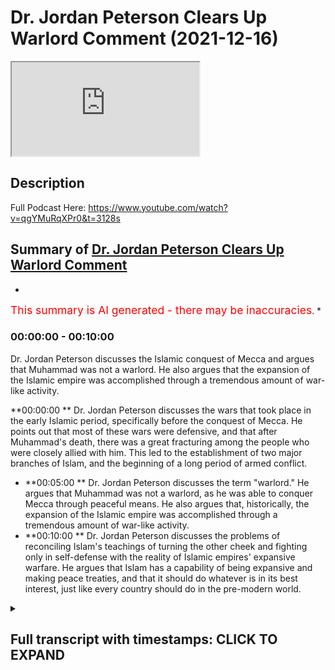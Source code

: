 # Dr. Jordan Peterson Clears Up Warlord Comment (2021-12-16)

<iframe loading='lazy' allow='autoplay' src='https://www.youtube.com/embed/v0qZCupZ2SU'></iframe>



## Description

Full Podcast Here: https://www.youtube.com/watch?v=qgYMuRqXPr0&t=3128s

## Summary of [Dr. Jordan Peterson Clears Up Warlord Comment](https://www.youtube.com/watch?v=v0qZCupZ2SU)


*

<span style="color:red; font-size:125%">This summary is AI generated - there may be inaccuracies</span>. [](/)*

### <a onclick="modifyYTiframeseektime(0)">00:00:00</a> - <a onclick="modifyYTiframeseektime(600)">00:10:00</a>


 Dr. Jordan Peterson discusses the Islamic conquest of Mecca and argues that Muhammad was not a warlord. He also argues that the expansion of the Islamic empire was accomplished through a tremendous amount of war-like activity.

**<a onclick="modifyYTiframeseektime(0)">00:00:00</a>
** Dr. Jordan Peterson discusses the wars that took place in the early Islamic period, specifically before the conquest of Mecca. He points out that most of these wars were defensive, and that after Muhammad's death, there was a great fracturing among the people who were closely allied with him. This led to the establishment of two major branches of Islam, and the beginning of a long period of armed conflict.
* **<a onclick="modifyYTiframeseektime(300)">00:05:00</a>
**  Dr. Jordan Peterson discusses the term "warlord." He argues that Muhammad was not a warlord, as he was able to conquer Mecca through peaceful means. He also argues that, historically, the expansion of the Islamic empire was accomplished through a tremendous amount of war-like activity.
* **<a onclick="modifyYTiframeseektime(600)">00:10:00</a>
** Dr. Jordan Peterson discusses the problems of reconciling Islam's teachings of turning the other cheek and fighting only in self-defense with the reality of Islamic empires' expansive warfare. He argues that Islam has a capability of being expansive and making peace treaties, and that it should do whatever is in its best interest, just like every country should do in the pre-modern world.

<details><summary><h2>Full transcript with timestamps: CLICK TO EXPAND</h2></summary>

<a onclick="modifyYTiframeseektime('0')">0:00:00 uh there was a time of persecution and</a>
<a onclick="modifyYTiframeseektime('2')">0:00:02 then after that</a>
<a onclick="modifyYTiframeseektime('3')">0:00:03 um</a>
<a onclick="modifyYTiframeseektime('4')">0:00:04 he went he went to different places he</a>
<a onclick="modifyYTiframeseektime('6')">0:00:06 went to tariff</a>
<a onclick="modifyYTiframeseektime('7')">0:00:07 which is a place outside of mecca he</a>
<a onclick="modifyYTiframeseektime('9')">0:00:09 went to el salvador two clans two tribes</a>
<a onclick="modifyYTiframeseektime('13')">0:00:13 and what it was is that he was he was</a>
<a onclick="modifyYTiframeseektime('15')">0:00:15 trying to get support for his project or</a>
<a onclick="modifyYTiframeseektime('18')">0:00:18 the monotheistic project because he was</a>
<a onclick="modifyYTiframeseektime('20')">0:00:20 being boycotted et cetera he eventually</a>
<a onclick="modifyYTiframeseektime('22')">0:00:22 got it from us</a>
<a onclick="modifyYTiframeseektime('24')">0:00:24 these two tribes because they actually</a>
<a onclick="modifyYTiframeseektime('25')">0:00:25 believed in the religion of islam this</a>
<a onclick="modifyYTiframeseektime('27')">0:00:27 is documented like without a shadow of a</a>
<a onclick="modifyYTiframeseektime('29')">0:00:29 doubt this is what happened and then is</a>
<a onclick="modifyYTiframeseektime('31')">0:00:31 this in the medina is this the medina</a>
<a onclick="modifyYTiframeseektime('33')">0:00:33 period that you're speaking out so this</a>
<a onclick="modifyYTiframeseektime('34')">0:00:34 is actually technically the meccan</a>
<a onclick="modifyYTiframeseektime('36')">0:00:36 period</a>
<a onclick="modifyYTiframeseektime('37')">0:00:37 okay still the meccan period yeah so</a>
<a onclick="modifyYTiframeseektime('39')">0:00:39 right before medina literally was</a>
<a onclick="modifyYTiframeseektime('40')">0:00:40 established because medina is the it was</a>
<a onclick="modifyYTiframeseektime('42')">0:00:42 it was so called after the prophet</a>
<a onclick="modifyYTiframeseektime('44')">0:00:44 because medina just literally means the</a>
<a onclick="modifyYTiframeseektime('46')">0:00:46 city in arabic it was called the</a>
<a onclick="modifyYTiframeseektime('48')">0:00:48 ethereum before and then they changed it</a>
<a onclick="modifyYTiframeseektime('49')">0:00:49 into madina to nebi like the city of the</a>
<a onclick="modifyYTiframeseektime('51')">0:00:51 prophet and so that's why it was kind of</a>
<a onclick="modifyYTiframeseektime('53')">0:00:53 called medina after that</a>
<a onclick="modifyYTiframeseektime('55')">0:00:55 in that time period so you've got 13</a>
<a onclick="modifyYTiframeseektime('57')">0:00:57 years of medina</a>
<a onclick="modifyYTiframeseektime('58')">0:00:58 the vast majority i'm not going to say</a>
<a onclick="modifyYTiframeseektime('60')">0:01:00 all about the vast majority of wars that</a>
<a onclick="modifyYTiframeseektime('62')">0:01:02 took place</a>
<a onclick="modifyYTiframeseektime('63')">0:01:03 and in fact all of the wars that took</a>
<a onclick="modifyYTiframeseektime('64')">0:01:04 place before the conquest of mecca were</a>
<a onclick="modifyYTiframeseektime('66')">0:01:06 defensive so the pagan arabs went to</a>
<a onclick="modifyYTiframeseektime('69')">0:01:09 medina and tried to siege it</a>
<a onclick="modifyYTiframeseektime('74')">0:01:14 and all of these are names of wars in</a>
<a onclick="modifyYTiframeseektime('76')">0:01:16 fact there was according to monschola</a>
<a onclick="modifyYTiframeseektime('78')">0:01:18 there were 19 such wars</a>
<a onclick="modifyYTiframeseektime('80')">0:01:20 in 10 years so that's almost an average</a>
<a onclick="modifyYTiframeseektime('83')">0:01:23 of two wars every year and for me i see</a>
<a onclick="modifyYTiframeseektime('86')">0:01:26 that actually as an evidence for prophet</a>
<a onclick="modifyYTiframeseektime('87')">0:01:27 because the prophet was actually</a>
<a onclick="modifyYTiframeseektime('88')">0:01:28 fighting in these wars he wasn't just</a>
<a onclick="modifyYTiframeseektime('90')">0:01:30 you know throwing people around telling</a>
<a onclick="modifyYTiframeseektime('91')">0:01:31 him to fight for him he was fighting in</a>
<a onclick="modifyYTiframeseektime('93')">0:01:33 them and there were defensive wars</a>
<a onclick="modifyYTiframeseektime('95')">0:01:35 um</a>
<a onclick="modifyYTiframeseektime('96')">0:01:36 so in that time period what happened was</a>
<a onclick="modifyYTiframeseektime('98')">0:01:38 i'll give you one okay so okay so let me</a>
<a onclick="modifyYTiframeseektime('100')">0:01:40 let me interject something there because</a>
<a onclick="modifyYTiframeseektime('102')">0:01:42 that's</a>
<a onclick="modifyYTiframeseektime('103')">0:01:43 that's that's very that's a very hard</a>
<a onclick="modifyYTiframeseektime('104')">0:01:44 thing for me to</a>
<a onclick="modifyYTiframeseektime('106')">0:01:46 to get straight in my mind yes now</a>
<a onclick="modifyYTiframeseektime('109')">0:01:49 um</a>
<a onclick="modifyYTiframeseektime('110')">0:01:50 i would say that and the division in</a>
<a onclick="modifyYTiframeseektime('113')">0:01:53 islam that occurred almost immediately</a>
<a onclick="modifyYTiframeseektime('115')">0:01:55 upon muhammad's death and which has not</a>
<a onclick="modifyYTiframeseektime('118')">0:01:58 been rectified to this day quite the</a>
<a onclick="modifyYTiframeseektime('120')">0:02:00 contrary that's also you know that's a</a>
<a onclick="modifyYTiframeseektime('122')">0:02:02 problem for everyone it's a problem for</a>
<a onclick="modifyYTiframeseektime('124')">0:02:04 muslims it's a problem for christians</a>
<a onclick="modifyYTiframeseektime('125')">0:02:05 it's a problem for everyone and it's a</a>
<a onclick="modifyYTiframeseektime('127')">0:02:07 problem that could really get out of</a>
<a onclick="modifyYTiframeseektime('128')">0:02:08 hand now it's not like i don't know that</a>
<a onclick="modifyYTiframeseektime('130')">0:02:10 the protestants and the catholics were</a>
<a onclick="modifyYTiframeseektime('131')">0:02:11 at each other's throats for you know</a>
<a onclick="modifyYTiframeseektime('133')">0:02:13 hundreds of years so</a>
<a onclick="modifyYTiframeseektime('134')">0:02:14 but that's that's not the issue at the</a>
<a onclick="modifyYTiframeseektime('137')">0:02:17 moment so</a>
<a onclick="modifyYTiframeseektime('139')">0:02:19 now in in islam there's a tremendous</a>
<a onclick="modifyYTiframeseektime('141')">0:02:21 emphasis on christ's doctrines as well</a>
<a onclick="modifyYTiframeseektime('144')">0:02:24 and there isn't any evidence that christ</a>
<a onclick="modifyYTiframeseektime('146')">0:02:26 himself took part in let's say wars</a>
<a onclick="modifyYTiframeseektime('150')">0:02:30 okay so</a>
<a onclick="modifyYTiframeseektime('151')">0:02:31 it's hard</a>
<a onclick="modifyYTiframeseektime('152')">0:02:32 and i mean</a>
<a onclick="modifyYTiframeseektime('153')">0:02:33 what do you mean okay well if you if you</a>
<a onclick="modifyYTiframeseektime('155')">0:02:35 analyze christ as an archetype</a>
<a onclick="modifyYTiframeseektime('157')">0:02:37 when he comes back in his second coming</a>
<a onclick="modifyYTiframeseektime('159')">0:02:39 he is going to dominate the world</a>
<a onclick="modifyYTiframeseektime('162')">0:02:42 and one can say well that's not the</a>
<a onclick="modifyYTiframeseektime('163')">0:02:43 historical christ but when we're when</a>
<a onclick="modifyYTiframeseektime('165')">0:02:45 we're looking at him in the way</a>
<a onclick="modifyYTiframeseektime('167')">0:02:47 look that's a reasonable that's a</a>
<a onclick="modifyYTiframeseektime('168')">0:02:48 reasonable objective</a>
<a onclick="modifyYTiframeseektime('170')">0:02:50 and i understand that a judge a judge</a>
<a onclick="modifyYTiframeseektime('172')">0:02:52 has a judge has that that martial</a>
<a onclick="modifyYTiframeseektime('175')">0:02:55 element and i don't think it's</a>
<a onclick="modifyYTiframeseektime('176')">0:02:56 reasonable to use the archetypal</a>
<a onclick="modifyYTiframeseektime('178')">0:02:58 representation as an argument against</a>
<a onclick="modifyYTiframeseektime('180')">0:03:00 the historical reality and look i'm not</a>
<a onclick="modifyYTiframeseektime('182')">0:03:02 saying to you that i know that what</a>
<a onclick="modifyYTiframeseektime('185')">0:03:05 muhammad did was wrong that isn't what</a>
<a onclick="modifyYTiframeseektime('187')">0:03:07 i'm saying i'm saying that i don't</a>
<a onclick="modifyYTiframeseektime('190')">0:03:10 understand</a>
<a onclick="modifyYTiframeseektime('191')">0:03:11 how</a>
<a onclick="modifyYTiframeseektime('192')">0:03:12 participation in those defense of wars</a>
<a onclick="modifyYTiframeseektime('195')">0:03:15 let's say but then that was also</a>
<a onclick="modifyYTiframeseektime('196')">0:03:16 followed by a tremendous explosion of</a>
<a onclick="modifyYTiframeseektime('198')">0:03:18 islamic expansion right the biggest</a>
<a onclick="modifyYTiframeseektime('200')">0:03:20 empire the world had ever seen in a very</a>
<a onclick="modifyYTiframeseektime('202')">0:03:22 short period of time</a>
<a onclick="modifyYTiframeseektime('203')">0:03:23 right at right at europe's doors</a>
<a onclick="modifyYTiframeseektime('206')">0:03:26 and so</a>
<a onclick="modifyYTiframeseektime('207')">0:03:27 and that was also followed by the</a>
<a onclick="modifyYTiframeseektime('209')">0:03:29 severance of the islamic faith into two</a>
<a onclick="modifyYTiframeseektime('211')">0:03:31 major categories and and interned</a>
<a onclick="modifyYTiframeseektime('213')">0:03:33 conflict there and so there's that that</a>
<a onclick="modifyYTiframeseektime('215')">0:03:35 stream of of</a>
<a onclick="modifyYTiframeseektime('217')">0:03:37 of armed conflict activity i i think</a>
<a onclick="modifyYTiframeseektime('221')">0:03:41 that you're</a>
<a onclick="modifyYTiframeseektime('222')">0:03:42 with respect i i don't think you're</a>
<a onclick="modifyYTiframeseektime('223')">0:03:43 getting the history fully right here</a>
<a onclick="modifyYTiframeseektime('225')">0:03:45 because well</a>
<a onclick="modifyYTiframeseektime('226')">0:03:46 go yep that's fine cool yeah the the the</a>
<a onclick="modifyYTiframeseektime('229')">0:03:49 the war in germany that the wars between</a>
<a onclick="modifyYTiframeseektime('231')">0:03:51 shia and sunnah or what would then be</a>
<a onclick="modifyYTiframeseektime('234')">0:03:54 it's not really between sunnah because</a>
<a onclick="modifyYTiframeseektime('235')">0:03:55 quite frankly shiism had not been</a>
<a onclick="modifyYTiframeseektime('237')">0:03:57 established does it but the the the wars</a>
<a onclick="modifyYTiframeseektime('239')">0:03:59 of the companions how many people died</a>
<a onclick="modifyYTiframeseektime('241')">0:04:01 in those wars</a>
<a onclick="modifyYTiframeseektime('243')">0:04:03 do we have any numbers</a>
<a onclick="modifyYTiframeseektime('244')">0:04:04 for maximum we can say but it's but</a>
<a onclick="modifyYTiframeseektime('247')">0:04:07 fair look fair enough man and it's not</a>
<a onclick="modifyYTiframeseektime('249')">0:04:09 like it's not chris it's not like</a>
<a onclick="modifyYTiframeseektime('250')">0:04:10 christianity hasn't been rife with</a>
<a onclick="modifyYTiframeseektime('252')">0:04:12 internecine conflict yes</a>
<a onclick="modifyYTiframeseektime('255')">0:04:15 but but the fact is is that it was</a>
<a onclick="modifyYTiframeseektime('257')">0:04:17 almost immediately after muhammad's</a>
<a onclick="modifyYTiframeseektime('259')">0:04:19 death that this fracturing took place</a>
<a onclick="modifyYTiframeseektime('260')">0:04:20 among the people that were closely</a>
<a onclick="modifyYTiframeseektime('262')">0:04:22 allied with him and it was a bloody</a>
<a onclick="modifyYTiframeseektime('263')">0:04:23 fracturing and it isn't obvious that</a>
<a onclick="modifyYTiframeseektime('265')">0:04:25 it's been wrapped</a>
<a onclick="modifyYTiframeseektime('267')">0:04:27 how bloody was it well how bloody does</a>
<a onclick="modifyYTiframeseektime('269')">0:04:29 it have to be you know it doesn't take</a>
<a onclick="modifyYTiframeseektime('270')">0:04:30 much</a>
<a onclick="modifyYTiframeseektime('271')">0:04:31 okay</a>
<a onclick="modifyYTiframeseektime('272')">0:04:32 well let's be honest let's be fair yeah</a>
<a onclick="modifyYTiframeseektime('274')">0:04:34 yeah</a>
<a onclick="modifyYTiframeseektime('275')">0:04:35 let's be fair right with with with with</a>
<a onclick="modifyYTiframeseektime('277')">0:04:37 the wars that took place 30 to 40 years</a>
<a onclick="modifyYTiframeseektime('279')">0:04:39 and it wasn't immediately after because</a>
<a onclick="modifyYTiframeseektime('280')">0:04:40 you said that in the video the day he</a>
<a onclick="modifyYTiframeseektime('282')">0:04:42 died that's wrong he didn't happen the</a>
<a onclick="modifyYTiframeseektime('284')">0:04:44 day he died it happened 30 to four years</a>
<a onclick="modifyYTiframeseektime('285')">0:04:45 after</a>
<a onclick="modifyYTiframeseektime('286')">0:04:46 it happened 30 to 40 years after and how</a>
<a onclick="modifyYTiframeseektime('288')">0:04:48 long how how many people how many</a>
<a onclick="modifyYTiframeseektime('290')">0:04:50 members of muhammad's immediate family</a>
<a onclick="modifyYTiframeseektime('292')">0:04:52 survived during that 30 years</a>
<a onclick="modifyYTiframeseektime('295')">0:04:55 my understanding was that most of his</a>
<a onclick="modifyYTiframeseektime('296')">0:04:56 immediate family died in armed conflict</a>
<a onclick="modifyYTiframeseektime('299')">0:04:59 relatively immediate family died in his</a>
<a onclick="modifyYTiframeseektime('300')">0:05:00 own lifetime</a>
<a onclick="modifyYTiframeseektime('302')">0:05:02 yes well i'm not speaking of them but</a>
<a onclick="modifyYTiframeseektime('304')">0:05:04 i'm speaking of what happened after he</a>
<a onclick="modifyYTiframeseektime('305')">0:05:05 died that's right because yeah okay look</a>
<a onclick="modifyYTiframeseektime('308')">0:05:08 first first fact</a>
<a onclick="modifyYTiframeseektime('310')">0:05:10 muhammad</a>
<a onclick="modifyYTiframeseektime('311')">0:05:11 uh salah sallam we say salah meaning</a>
<a onclick="modifyYTiframeseektime('313')">0:05:13 peace and blessings upon him</a>
<a onclick="modifyYTiframeseektime('316')">0:05:16 all of his children died in his life</a>
<a onclick="modifyYTiframeseektime('319')">0:05:19 okay except for one</a>
<a onclick="modifyYTiframeseektime('321')">0:05:21 so most of the members of his immediate</a>
<a onclick="modifyYTiframeseektime('323')">0:05:23 family and his wife died khadija died</a>
<a onclick="modifyYTiframeseektime('325')">0:05:25 his uncle abu talib died his other uncle</a>
<a onclick="modifyYTiframeseektime('327')">0:05:27 hamza died they all died within his</a>
<a onclick="modifyYTiframeseektime('330')">0:05:30 lifetime either due to illness or due to</a>
<a onclick="modifyYTiframeseektime('333')">0:05:33 some other some other cause war for</a>
<a onclick="modifyYTiframeseektime('335')">0:05:35 example like one of the defensive was</a>
<a onclick="modifyYTiframeseektime('337')">0:05:37 hamza died</a>
<a onclick="modifyYTiframeseektime('338')">0:05:38 and by the way muhammad forgave his</a>
<a onclick="modifyYTiframeseektime('340')">0:05:40 killer and that's something which which</a>
<a onclick="modifyYTiframeseektime('341')">0:05:41 goes against the warlord thesis because</a>
<a onclick="modifyYTiframeseektime('344')">0:05:44 when he then conquered mecca</a>
<a onclick="modifyYTiframeseektime('346')">0:05:46 when he conquered mecca he was actually</a>
<a onclick="modifyYTiframeseektime('348')">0:05:48 no fighting i'm not sure if you know</a>
<a onclick="modifyYTiframeseektime('349')">0:05:49 this it's called fat</a>
<a onclick="modifyYTiframeseektime('351')">0:05:51 when he went into and conquered mecca he</a>
<a onclick="modifyYTiframeseektime('353')">0:05:53 didn't fight anybody</a>
<a onclick="modifyYTiframeseektime('355')">0:05:55 it was no fighting there were a few</a>
<a onclick="modifyYTiframeseektime('356')">0:05:56 people that that were exempted but he</a>
<a onclick="modifyYTiframeseektime('359')">0:05:59 actually quoted what joseph quoted to</a>
<a onclick="modifyYTiframeseektime('361')">0:06:01 his brothers in the quran in the quran</a>
<a onclick="modifyYTiframeseektime('364')">0:06:04 which is letter 3 by alaikum that no</a>
<a onclick="modifyYTiframeseektime('366')">0:06:06 blame is on you today and so and this by</a>
<a onclick="modifyYTiframeseektime('369')">0:06:09 the way is a bedrock example of</a>
<a onclick="modifyYTiframeseektime('371')">0:06:11 forgiveness in islam because these were</a>
<a onclick="modifyYTiframeseektime('373')">0:06:13 people that were persecuting him for 13</a>
<a onclick="modifyYTiframeseektime('375')">0:06:15 years these are people that were that</a>
<a onclick="modifyYTiframeseektime('377')">0:06:17 killed his uncle like i said there's one</a>
<a onclick="modifyYTiframeseektime('378')">0:06:18 person called washi</a>
<a onclick="modifyYTiframeseektime('380')">0:06:20 who um who literally killed his uncle</a>
<a onclick="modifyYTiframeseektime('383')">0:06:23 and uh and mutilated his body and he</a>
<a onclick="modifyYTiframeseektime('386')">0:06:26 said</a>
<a onclick="modifyYTiframeseektime('387')">0:06:27 to ashi i forgive you but i can't i</a>
<a onclick="modifyYTiframeseektime('389')">0:06:29 can't see your face because of how</a>
<a onclick="modifyYTiframeseektime('391')">0:06:31 how</a>
<a onclick="modifyYTiframeseektime('392')">0:06:32 he said</a>
<a onclick="modifyYTiframeseektime('397')">0:06:37 he said can you keep your face away from</a>
<a onclick="modifyYTiframeseektime('398')">0:06:38 me because i can't psychologically i</a>
<a onclick="modifyYTiframeseektime('400')">0:06:40 can't bring my faith but i do forgive</a>
<a onclick="modifyYTiframeseektime('401')">0:06:41 you he said so he forgave people that</a>
<a onclick="modifyYTiframeseektime('403')">0:06:43 killed his own family members</a>
<a onclick="modifyYTiframeseektime('406')">0:06:46 and this was after he he himself</a>
<a onclick="modifyYTiframeseektime('408')">0:06:48 attempted a treaty with the pagans</a>
<a onclick="modifyYTiframeseektime('410')">0:06:50 called hodebiya</a>
<a onclick="modifyYTiframeseektime('412')">0:06:52 and so they broke the treaty and that's</a>
<a onclick="modifyYTiframeseektime('414')">0:06:54 what initiated the conquest of mecca</a>
<a onclick="modifyYTiframeseektime('415')">0:06:55 which was</a>
<a onclick="modifyYTiframeseektime('417')">0:06:57 not a conquest that was</a>
<a onclick="modifyYTiframeseektime('418')">0:06:58 fighting now if you compare this because</a>
<a onclick="modifyYTiframeseektime('420')">0:07:00 i think the comparison if there's any</a>
<a onclick="modifyYTiframeseektime('422')">0:07:02 comparison that can be or should be made</a>
<a onclick="modifyYTiframeseektime('424')">0:07:04 it's the it's jesus's second coming with</a>
<a onclick="modifyYTiframeseektime('427')">0:07:07 muhammad in the medinan period not in</a>
<a onclick="modifyYTiframeseektime('429')">0:07:09 the meccan period in the meccan period</a>
<a onclick="modifyYTiframeseektime('431')">0:07:11 both were being persecuted jesus in his</a>
<a onclick="modifyYTiframeseektime('433')">0:07:13 life and muhammad in his in the meccan</a>
<a onclick="modifyYTiframeseektime('436')">0:07:16 period but jesus when he comes back he</a>
<a onclick="modifyYTiframeseektime('438')">0:07:18 will then get authority and he will be i</a>
<a onclick="modifyYTiframeseektime('440')">0:07:20 uh he will be ruling with the iron</a>
<a onclick="modifyYTiframeseektime('442')">0:07:22 scepter according to the bible he would</a>
<a onclick="modifyYTiframeseektime('444')">0:07:24 be crushing his uh</a>
<a onclick="modifyYTiframeseektime('446')">0:07:26 he will be crushing his enemies as it</a>
<a onclick="modifyYTiframeseektime('448')">0:07:28 says in corinthians under his for</a>
<a onclick="modifyYTiframeseektime('450')">0:07:30 humbling his enemies under his foot uh</a>
<a onclick="modifyYTiframeseektime('452')">0:07:32 and killing and violent violent stuff so</a>
<a onclick="modifyYTiframeseektime('454')">0:07:34 in fact</a>
<a onclick="modifyYTiframeseektime('456')">0:07:36 i will actually argue today that the new</a>
<a onclick="modifyYTiframeseektime('458')">0:07:38 testament representation of jesus christ</a>
<a onclick="modifyYTiframeseektime('461')">0:07:41 in his second coming is way more violent</a>
<a onclick="modifyYTiframeseektime('464')">0:07:44 than muhammad's</a>
<a onclick="modifyYTiframeseektime('465')">0:07:45 conquests in the medina okay well look</a>
<a onclick="modifyYTiframeseektime('468')">0:07:48 like i said i wasn't i wasn't trying to</a>
<a onclick="modifyYTiframeseektime('470')">0:07:50 make the case i wasn't trying to make</a>
<a onclick="modifyYTiframeseektime('472')">0:07:52 the case that</a>
<a onclick="modifyYTiframeseektime('474')">0:07:54 what happened in mecca or medina was</a>
<a onclick="modifyYTiframeseektime('476')">0:07:56 wrong like so let me explain that a</a>
<a onclick="modifyYTiframeseektime('478')">0:07:58 little bit</a>
<a onclick="modifyYTiframeseektime('480')">0:08:00 so</a>
<a onclick="modifyYTiframeseektime('481')">0:08:01 christian europe fought a defensive war</a>
<a onclick="modifyYTiframeseektime('483')">0:08:03 against the nazis</a>
<a onclick="modifyYTiframeseektime('485')">0:08:05 it isn't obvious that that was wrong i</a>
<a onclick="modifyYTiframeseektime('487')">0:08:07 don't think that was i wouldn't say</a>
<a onclick="modifyYTiframeseektime('488')">0:08:08 that's defensive</a>
<a onclick="modifyYTiframeseektime('490')">0:08:10 well okay fine but but i understand the</a>
<a onclick="modifyYTiframeseektime('492')">0:08:12 concept of defense of war</a>
<a onclick="modifyYTiframeseektime('496')">0:08:16 america</a>
<a onclick="modifyYTiframeseektime('497')">0:08:17 america when america got involved in</a>
<a onclick="modifyYTiframeseektime('498')">0:08:18 world war ii</a>
<a onclick="modifyYTiframeseektime('500')">0:08:20 it was not under immediate threat by</a>
<a onclick="modifyYTiframeseektime('501')">0:08:21 germany and they colonized it and here's</a>
<a onclick="modifyYTiframeseektime('504')">0:08:24 the thing caught it it overtook western</a>
<a onclick="modifyYTiframeseektime('507')">0:08:27 germany you see and well</a>
<a onclick="modifyYTiframeseektime('509')">0:08:29 here's the thing the term warlord that</a>
<a onclick="modifyYTiframeseektime('511')">0:08:31 you use with the prophet you've never</a>
<a onclick="modifyYTiframeseektime('512')">0:08:32 used with harry truman you've never used</a>
<a onclick="modifyYTiframeseektime('515')">0:08:35 with uh</a>
<a onclick="modifyYTiframeseektime('516')">0:08:36 with uh roosevelt you've never used with</a>
<a onclick="modifyYTiframeseektime('518')">0:08:38 winston churchill all of which conquered</a>
<a onclick="modifyYTiframeseektime('520')">0:08:40 countries literally in wars because i</a>
<a onclick="modifyYTiframeseektime('523')">0:08:43 feel like there is there is a bias there</a>
<a onclick="modifyYTiframeseektime('525')">0:08:45 and you actually never used it with</a>
<a onclick="modifyYTiframeseektime('527')">0:08:47 anybody else aside from the prophet</a>
<a onclick="modifyYTiframeseektime('528')">0:08:48 muhammad in your public output and i</a>
<a onclick="modifyYTiframeseektime('530')">0:08:50 think that's unjustifiable i think that</a>
<a onclick="modifyYTiframeseektime('532')">0:08:52 you have biblical prophets like moses</a>
<a onclick="modifyYTiframeseektime('534')">0:08:54 you have biblical prophets</a>
<a onclick="modifyYTiframeseektime('536')">0:08:56 like um joshua you have you have the</a>
<a onclick="modifyYTiframeseektime('539')">0:08:59 jesus in his second coming all of which</a>
<a onclick="modifyYTiframeseektime('541')">0:09:01 were warrior prophets</a>
<a onclick="modifyYTiframeseektime('543')">0:09:03 and and and and you've only used the</a>
<a onclick="modifyYTiframeseektime('546')">0:09:06 term uh</a>
<a onclick="modifyYTiframeseektime('547')">0:09:07 warlord with the prophet muhammad i</a>
<a onclick="modifyYTiframeseektime('548')">0:09:08 think that is unjustifiable i think if</a>
<a onclick="modifyYTiframeseektime('551')">0:09:11 what is it that caught</a>
<a onclick="modifyYTiframeseektime('552')">0:09:12 what makes someone a warlord in you</a>
<a onclick="modifyYTiframeseektime('555')">0:09:15 then if if it's conquering lands then</a>
<a onclick="modifyYTiframeseektime('557')">0:09:17 harry truman is a warlord then uh</a>
<a onclick="modifyYTiframeseektime('560')">0:09:20 you know and so on and so forth in fact</a>
<a onclick="modifyYTiframeseektime('563')">0:09:23 i guess that's a real that's a real</a>
<a onclick="modifyYTiframeseektime('564')">0:09:24 tough question isn't it what makes a</a>
<a onclick="modifyYTiframeseektime('566')">0:09:26 warlord and what makes it just war it's</a>
<a onclick="modifyYTiframeseektime('568')">0:09:28 not like any of us have the precise</a>
<a onclick="modifyYTiframeseektime('570')">0:09:30 answers to that i think that's what</a>
<a onclick="modifyYTiframeseektime('571')">0:09:31 partly what we're trying to hash out the</a>
<a onclick="modifyYTiframeseektime('572')">0:09:32 definitions of the word warlords the</a>
<a onclick="modifyYTiframeseektime('574')">0:09:34 definition of the word woodward</a>
<a onclick="modifyYTiframeseektime('575')">0:09:35 according to collins is that someone who</a>
<a onclick="modifyYTiframeseektime('577')">0:09:37 acquires force by aggressivity and</a>
<a onclick="modifyYTiframeseektime('579')">0:09:39 violence</a>
<a onclick="modifyYTiframeseektime('582')">0:09:42 and you push back on me so i'll push</a>
<a onclick="modifyYTiframeseektime('583')">0:09:43 back on you to some degree okay well</a>
<a onclick="modifyYTiframeseektime('586')">0:09:46 it's certainly the case that the</a>
<a onclick="modifyYTiframeseektime('587')">0:09:47 expansion of the islamic empire was</a>
<a onclick="modifyYTiframeseektime('590')">0:09:50 accomplished by a tremendous amount of</a>
<a onclick="modifyYTiframeseektime('592')">0:09:52 war-like activity and that wasn't</a>
<a onclick="modifyYTiframeseektime('593')">0:09:53 defensive</a>
<a onclick="modifyYTiframeseektime('595')">0:09:55 now look i understand that monotheism is</a>
<a onclick="modifyYTiframeseektime('597')">0:09:57 a difficult state to attain</a>
<a onclick="modifyYTiframeseektime('600')">0:10:00 and that monotheistic societies have</a>
<a onclick="modifyYTiframeseektime('602')">0:10:02 emerged in the midst of conflict</a>
<a onclick="modifyYTiframeseektime('603')">0:10:03 throughout human society i understand</a>
<a onclick="modifyYTiframeseektime('605')">0:10:05 that and i'm not even saying that</a>
<a onclick="modifyYTiframeseektime('606')">0:10:06 there's something exceptional in that</a>
<a onclick="modifyYTiframeseektime('608')">0:10:08 regard about islam although the rate at</a>
<a onclick="modifyYTiframeseektime('610')">0:10:10 which it happened was quite remarkable</a>
<a onclick="modifyYTiframeseektime('612')">0:10:12 but it still it presents us with a</a>
<a onclick="modifyYTiframeseektime('614')">0:10:14 problem doesn't it</a>
<a onclick="modifyYTiframeseektime('615')">0:10:15 i mean everyone it presents everyone</a>
<a onclick="modifyYTiframeseektime('617')">0:10:17 with a problem</a>
<a onclick="modifyYTiframeseektime('618')">0:10:18 and the problem is well for example the</a>
<a onclick="modifyYTiframeseektime('620')">0:10:20 problem is reconciling the idea of</a>
<a onclick="modifyYTiframeseektime('622')">0:10:22 turning the other cheek with the idea of</a>
<a onclick="modifyYTiframeseektime('624')">0:10:24 a just war a defensive war or an expanse</a>
<a onclick="modifyYTiframeseektime('626')">0:10:26 of war for that matter and of course</a>
<a onclick="modifyYTiframeseektime('628')">0:10:28 that issue is relevant to islam because</a>
<a onclick="modifyYTiframeseektime('630')">0:10:30 islam exploded outward and produced the</a>
<a onclick="modifyYTiframeseektime('633')">0:10:33 biggest empire the world had ever seen</a>
<a onclick="modifyYTiframeseektime('634')">0:10:34 in in the in the space of a few short</a>
<a onclick="modifyYTiframeseektime('636')">0:10:36 centuries</a>
<a onclick="modifyYTiframeseektime('639')">0:10:39 so then well so then you ask well what's</a>
<a onclick="modifyYTiframeseektime('642')">0:10:42 the spirit what is the spirit that</a>
<a onclick="modifyYTiframeseektime('644')">0:10:44 animated that and is that attributable</a>
<a onclick="modifyYTiframeseektime('646')">0:10:46 to the islamic doctrines themselves</a>
<a onclick="modifyYTiframeseektime('649')">0:10:49 i don't know the answer to that now let</a>
<a onclick="modifyYTiframeseektime('651')">0:10:51 me tell you the answer to that okay</a>
<a onclick="modifyYTiframeseektime('653')">0:10:53 and this is what i want to tell you</a>
<a onclick="modifyYTiframeseektime('654')">0:10:54 conclusively and this will help build</a>
<a onclick="modifyYTiframeseektime('656')">0:10:56 bridges honestly because we can maintain</a>
<a onclick="modifyYTiframeseektime('658')">0:10:58 the warlord thesis we can maintain the</a>
<a onclick="modifyYTiframeseektime('659')">0:10:59 expansionist thesis but here's what i'll</a>
<a onclick="modifyYTiframeseektime('661')">0:11:01 tell you</a>
<a onclick="modifyYTiframeseektime('662')">0:11:02 islam has a has a capability to be</a>
<a onclick="modifyYTiframeseektime('665')">0:11:05 expansive</a>
<a onclick="modifyYTiframeseektime('667')">0:11:07 and it also has a capability of making</a>
<a onclick="modifyYTiframeseektime('669')">0:11:09 peace treaties</a>
<a onclick="modifyYTiframeseektime('670')">0:11:10 and it does and it should do whatever is</a>
<a onclick="modifyYTiframeseektime('672')">0:11:12 in his best interest just like every</a>
<a onclick="modifyYTiframeseektime('674')">0:11:14 country should do ever in his best</a>
<a onclick="modifyYTiframeseektime('676')">0:11:16 interest in the pre-modern world we did</a>
<a onclick="modifyYTiframeseektime('679')">0:11:19 not i think this is highly anachronistic</a>
<a onclick="modifyYTiframeseektime('681')">0:11:21 in the pre-modern world there was no</a>
<a onclick="modifyYTiframeseektime('683')">0:11:23 such thing as un it was a realist</a>
<a onclick="modifyYTiframeseektime('685')">0:11:25 international relations framework</a>
<a onclick="modifyYTiframeseektime('687')">0:11:27 whereby everybody was fighting everyone</a>
<a onclick="modifyYTiframeseektime('690')">0:11:30 the roman empire didn't care</a>
<a onclick="modifyYTiframeseektime('692')">0:11:32 about what it didn't care about you</a>
<a onclick="modifyYTiframeseektime('694')">0:11:34 quite frankly it was expanding itself</a>
<a onclick="modifyYTiframeseektime('696')">0:11:36 the persian empire was expanding itself</a>
<a onclick="modifyYTiframeseektime('698')">0:11:38 and the and the arabian peninsula was in</a>
<a onclick="modifyYTiframeseektime('700')">0:11:40 between both and so it could have either</a>
<a onclick="modifyYTiframeseektime('702')">0:11:42 been swallowed by those two other</a>
<a onclick="modifyYTiframeseektime('704')">0:11:44 empires or it could decide to in fact we</a>
<a onclick="modifyYTiframeseektime('706')">0:11:46 will impose our government on them</a>
<a onclick="modifyYTiframeseektime('708')">0:11:48 before they impose it on us and it</a>
<a onclick="modifyYTiframeseektime('710')">0:11:50 decided the former rather than the</a>
<a onclick="modifyYTiframeseektime('712')">0:11:52 latter it decided to expand and in fact</a>
<a onclick="modifyYTiframeseektime('714')">0:11:54 the prophet in his weakest of times he</a>
<a onclick="modifyYTiframeseektime('716')">0:11:56 predicted that that would happen</a>
<a onclick="modifyYTiframeseektime('718')">0:11:58 you know there was one more in</a>
<a onclick="modifyYTiframeseektime('719')">0:11:59 particular where they were they were</a>
<a onclick="modifyYTiframeseektime('721')">0:12:01 starving and it's called khandak and he</a>
<a onclick="modifyYTiframeseektime('723')">0:12:03 hit iraq and he said</a>
<a onclick="modifyYTiframeseektime('727')">0:12:07 the roman empire has been conquered he</a>
<a onclick="modifyYTiframeseektime('729')">0:12:09 hit another iraq again he said forte had</a>
<a onclick="modifyYTiframeseektime('731')">0:12:11 fairest that the persian empire has been</a>
<a onclick="modifyYTiframeseektime('733')">0:12:13 conquered and then he knocked the rock</a>
<a onclick="modifyYTiframeseektime('734')">0:12:14 again he said he said this in his</a>
<a onclick="modifyYTiframeseektime('736')">0:12:16 weakest moment he said that the yemen</a>
<a onclick="modifyYTiframeseektime('738')">0:12:18 has been conquered i see that the</a>
<a onclick="modifyYTiframeseektime('740')">0:12:20 expansion of the islamic empire is a</a>
<a onclick="modifyYTiframeseektime('742')">0:12:22 proof of islam and you know it's not</a>
<a onclick="modifyYTiframeseektime('743')">0:12:23 just me even historians say this how</a>
<a onclick="modifyYTiframeseektime('745')">0:12:25 barnaby rogerson he said the fact that</a>
<a onclick="modifyYTiframeseektime('747')">0:12:27 islam spread</a>
<a onclick="modifyYTiframeseektime('749')">0:12:29 to the roman empire and the persian</a>
<a onclick="modifyYTiframeseektime('751')">0:12:31 empire is equivalent to</a>
<a onclick="modifyYTiframeseektime('753')">0:12:33 the the is equivalent to eskimos taking</a>
<a onclick="modifyYTiframeseektime('756')">0:12:36 over russia and america i believe it's</a>
<a onclick="modifyYTiframeseektime('757')">0:12:37 miraculous if anything that this</a>
<a onclick="modifyYTiframeseektime('759')">0:12:39 happened i don't think it's</a>
<a onclick="modifyYTiframeseektime('760')">0:12:40 unjustifiable i think actually during</a>
<a onclick="modifyYTiframeseektime('762')">0:12:42 peace and to be then</a>
<a onclick="modifyYTiframeseektime('763')">0:12:43 stop it why did it stop at europe's</a>
<a onclick="modifyYTiframeseektime('765')">0:12:45 borders so to speak</a>
<a onclick="modifyYTiframeseektime('768')">0:12:48 if it was the worst</a>
<a onclick="modifyYTiframeseektime('769')">0:12:49 yeah</a>
<a onclick="modifyYTiframeseektime('770')">0:12:50 because of uh</a>
<a onclick="modifyYTiframeseektime('771')">0:12:51 it wasn't successful there it wasn't it</a>
<a onclick="modifyYTiframeseektime('774')">0:12:54 it stopped where it it</a>
<a onclick="modifyYTiframeseektime('775')">0:12:55 couldn't go further but the point is is</a>
<a onclick="modifyYTiframeseektime('778')">0:12:58 that it's not like the christians at</a>
<a onclick="modifyYTiframeseektime('779')">0:12:59 that time in</a>
<a onclick="modifyYTiframeseektime('780')">0:13:00 rome cared i mean they did the same</a>
<a onclick="modifyYTiframeseektime('783')">0:13:03 thing for years they were expanding</a>
<a onclick="modifyYTiframeseektime('784')">0:13:04 themselves well that's why i said that's</a>
<a onclick="modifyYTiframeseektime('786')">0:13:06 why i said i wasn't making a private</a>
<a onclick="modifyYTiframeseektime('787')">0:13:07 fancy case that this was wrong i'm</a>
<a onclick="modifyYTiframeseektime('789')">0:13:09 trying to understand it and so and you</a>
<a onclick="modifyYTiframeseektime('791')">0:13:11 objected to my</a>
<a onclick="modifyYTiframeseektime('792')">0:13:12 use of the term warlord and perhaps</a>
<a onclick="modifyYTiframeseektime('794')">0:13:14 rightly so you know perhaps that was an</a>
<a onclick="modifyYTiframeseektime('796')">0:13:16 injudicious comment i was rather shocked</a>
<a onclick="modifyYTiframeseektime('799')">0:13:19 when i was reading islamic history when</a>
<a onclick="modifyYTiframeseektime('801')">0:13:21 i</a>
<a onclick="modifyYTiframeseektime('802')">0:13:22 encountered the degree of violence that</a>
<a onclick="modifyYTiframeseektime('805')">0:13:25 surrounded these events and so you know</a>
<a onclick="modifyYTiframeseektime('806')">0:13:26 maybe i was like i was appreciative you</a>
<a onclick="modifyYTiframeseektime('809')">0:13:29 said that i think this that shows real</a>
<a onclick="modifyYTiframeseektime('810')">0:13:30 sincerity in it and it's it's one step</a>
<a onclick="modifyYTiframeseektime('813')">0:13:33 closer to creating real</a>
<a onclick="modifyYTiframeseektime('815')">0:13:35 uh meaningful relationships between uh</a>
<a onclick="modifyYTiframeseektime('818')">0:13:38 well i think and i think you're you know</a>
<a onclick="modifyYTiframeseektime('820')">0:13:40 your defense that well the world was a</a>
<a onclick="modifyYTiframeseektime('822')">0:13:42 battleground of empires and you know if</a>
<a onclick="modifyYTiframeseektime('824')">0:13:44 it's if it's push out from our territory</a>
<a onclick="modifyYTiframeseektime('827')">0:13:47 be encroached upon and dominated then it</a>
<a onclick="modifyYTiframeseektime('829')">0:13:49 isn't obvious that being encroached upon</a>
<a onclick="modifyYTiframeseektime('831')">0:13:51 and dominated is the right</a>
<a onclick="modifyYTiframeseektime('833')">0:13:53 approach the correct approach the most</a>
<a onclick="modifyYTiframeseektime('835')">0:13:55 moral approach let's say um especially</a>
<a onclick="modifyYTiframeseektime('838')">0:13:58 because there'd be no shortage of</a>
<a onclick="modifyYTiframeseektime('839')">0:13:59 bloodshed that would also accompany that</a>
<a onclick="modifyYTiframeseektime('841')">0:14:01 so sometimes you're in a bad place and</a>
<a onclick="modifyYTiframeseektime('843')">0:14:03 but you know it's not an easy thing for</a>
<a onclick="modifyYTiframeseektime('845')">0:14:05 any of us to</a>
<a onclick="modifyYTiframeseektime('846')">0:14:06 what would you say mediate between</a>
<a onclick="modifyYTiframeseektime('848')">0:14:08 doctrines like turn the other cheek and</a>
<a onclick="modifyYTiframeseektime('850')">0:14:10 love your enemy and also at the same</a>
<a onclick="modifyYTiframeseektime('852')">0:14:12 time discuss the necessity of both</a>
<a onclick="modifyYTiframeseektime('854')">0:14:14 defensive and sometimes expansive</a>
<a onclick="modifyYTiframeseektime('856')">0:14:16 expansionist wars right we all have to</a>
<a onclick="modifyYTiframeseektime('858')">0:14:18 contend with that and and</a>
<a onclick="modifyYTiframeseektime('861')">0:14:21 and it's very difficult to contend with</a>
<a onclick="modifyYTiframeseektime('862')">0:14:22 it the arguments are extremely</a>
<a onclick="modifyYTiframeseektime('864')">0:14:24 complicated you're absolutely right and</a>
<a onclick="modifyYTiframeseektime('865')">0:14:25 i</a>
</details>